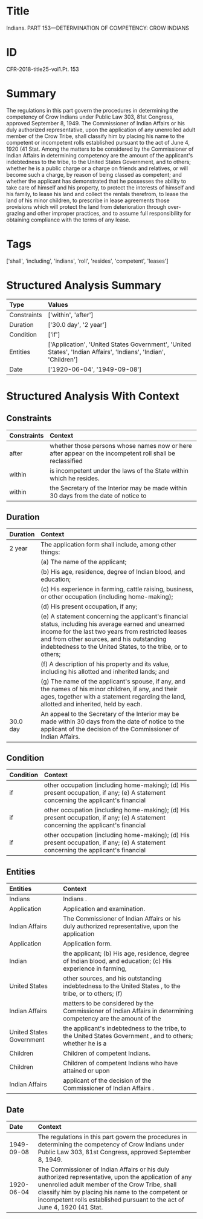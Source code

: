 # Title

 Indians. PART 153—DETERMINATION OF COMPETENCY: CROW INDIANS


# ID

 CFR-2018-title25-vol1.Pt. 153


# Summary

The regulations in this part govern the procedures in determining the competency of Crow Indians under Public Law 303, 81st Congress, approved September 8, 1949.
The Commissioner of Indian Affairs or his duly authorized representative, upon the application of any unenrolled adult member of the Crow Tribe, shall classify him by placing his name to the competent or incompetent rolls established pursuant to the act of June 4, 1920 (41 Stat.
Among the matters to be considered by the Commissioner of Indian Affairs in determining competency are the amount of the applicant's indebtedness to the tribe, to the United States Government, and to others; whether he is a public charge or a charge on friends and relatives, or will become such a charge, by reason of being classed as competent; and whether the applicant has demonstrated that he possesses the ability to take care of himself and his property, to protect the interests of himself and his family, to lease his land and collect the rentals therefrom, to lease the land of his minor children, to prescribe in lease agreements those provisions which will protect the land from deterioration through over-grazing and other improper practices, and to assume full responsibility for obtaining compliance with the terms of any lease.


# Tags

['shall', 'including', 'indians', 'roll', 'resides', 'competent', 'leases']


# Structured Analysis Summary

| Type        | Values                                                                                                          |
|:------------|:----------------------------------------------------------------------------------------------------------------|
| Constraints | ['within', 'after']                                                                                             |
| Duration    | ['30.0 day', '2 year']                                                                                          |
| Condition   | ['if']                                                                                                          |
| Entities    | ['Application', 'United States Government', 'United States', 'Indian Affairs', 'Indians', 'Indian', 'Children'] |
| Date        | ['1920-06-04', '1949-09-08']                                                                                    |


# Structured Analysis With Context

 


## Constraints

| Constraints   | Context                                                                                                  |
|:--------------|:---------------------------------------------------------------------------------------------------------|
| after         | whether those persons whose names now or here after appear on the incompetent roll shall be reclassified |
| within        | is incompetent under the laws of the State within  which he resides.                                     |
| within        | the Secretary of the Interior may be made within 30 days from the date of notice to                      |


## Duration

| Duration   | Context                                                                                                                                                                                                                                                                            |
|:-----------|:-----------------------------------------------------------------------------------------------------------------------------------------------------------------------------------------------------------------------------------------------------------------------------------|
| 2 year     | The application form shall include, among other things:                                                                                                                                                                                                                            |
|            |             (a) The name of the applicant;                                                                                                                                                                                                                                         |
|            |             (b) His age, residence, degree of Indian blood, and education;                                                                                                                                                                                                         |
|            |             (c) His experience in farming, cattle raising, business, or other occupation (including home-making);                                                                                                                                                                  |
|            |             (d) His present occupation, if any;                                                                                                                                                                                                                                    |
|            |             (e) A statement concerning the applicant's financial status, including his average earned and unearned income for the last two years from restricted leases and from other sources, and his outstanding indebtedness to the United States, to the tribe, or to others; |
|            |             (f) A description of his property and its value, including his allotted and inherited lands; and                                                                                                                                                                       |
|            |             (g) The name of the applicant's spouse, if any, and the names of his minor children, if any, and their ages, together with a statement regarding the land, allotted and inherited, held by each.                                                                       |
| 30.0 day   | An appeal to the Secretary of the Interior may be made within 30 days from the date of notice to the applicant of the decision of the Commissioner of Indian Affairs.                                                                                                              |


## Condition

| Condition   | Context                                                                                                                            |
|:------------|:-----------------------------------------------------------------------------------------------------------------------------------|
| if          | other occupation (including home-making); (d) His present occupation, if any; (e) A statement concerning the applicant's financial |
| if          | other occupation (including home-making); (d) His present occupation, if any; (e) A statement concerning the applicant's financial |
| if          | other occupation (including home-making); (d) His present occupation, if any; (e) A statement concerning the applicant's financial |


## Entities

| Entities                 | Context                                                                                                        |
|:-------------------------|:---------------------------------------------------------------------------------------------------------------|
| Indians                  | Indians .                                                                                                      |
| Application              | Application  and examination.                                                                                  |
| Indian Affairs           | The Commissioner of  Indian Affairs or his duly authorized representative, upon the application                |
| Application              | Application  form.                                                                                             |
| Indian                   | the applicant; (b) His age, residence, degree of Indian blood, and education; (c) His experience in farming,   |
| United States            | other sources, and his outstanding indebtedness to the United States , to the tribe, or to others; (f)         |
| Indian Affairs           | matters to be considered by the Commissioner of Indian Affairs in determining competency are the amount of the |
| United States Government | the applicant's indebtedness to the tribe, to the United States Government , and to others; whether he is a    |
| Children                 | Children  of competent Indians.                                                                                |
| Children                 | Children of competent Indians who have attained or upon                                                        |
| Indian Affairs           | applicant of the decision of the Commissioner of Indian Affairs .                                              |


## Date

| Date       | Context                                                                                                                                                                                                                                                                                 |
|:-----------|:----------------------------------------------------------------------------------------------------------------------------------------------------------------------------------------------------------------------------------------------------------------------------------------|
| 1949-09-08 | The regulations in this part govern the procedures in determining the competency of Crow Indians under Public Law 303, 81st Congress, approved September 8, 1949.                                                                                                                       |
| 1920-06-04 | The Commissioner of Indian Affairs or his duly authorized representative, upon the application of any unenrolled adult member of the Crow Tribe, shall classify him by placing his name to the competent or incompetent rolls established pursuant to the act of June 4, 1920 (41 Stat. |


